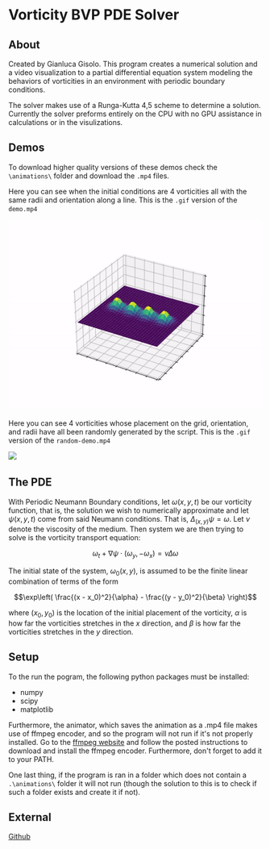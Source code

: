 # Vorticity BVP PDE Solver

## About

Created by Gianluca Gisolo. This program creates a numerical solution and a video visualization to a partial differential equation system modeling the behaviors of vorticities in an environment with periodic boundary conditions.

The solver makes use of a Runga-Kutta 4,5 scheme to determine a solution. Currently the solver preforms entirely on the CPU with no GPU assistance in calculations or in the visulizations.

## Demos

To download higher quality versions of these demos check the `\animations\` folder and download the `.mp4` files.

Here you can see when the initial conditions are 4 vorticities all with the same radii and orientation along a line. This is the `.gif` version of the `demo.mp4`

![](./animations/demo/demo.gif)

Here you can see 4 vorticities whose placement on the grid, orientation, and radii have all been randomly generated by the script. This is the `.gif` version of the `random-demo.mp4`

![](./animations/demo/random-demo.gif)

## The PDE

With Periodic Neumann Boundary conditions, let $\omega (x,y,t)$ be our vorticity function, that is, the solution we wish to numerically approximate and let $\psi(x,y,t)$ come from said Neumann conditions. That is, $\Delta_{(x,y)} \psi = \omega$. Let $\nu$ denote the viscosity of the medium. Then system we are then trying to solve is the vorticity transport equation:

$$ \omega_t + \nabla \psi \cdot (\omega_y, -\omega_x) = \nu \Delta \omega $$

The initial state of the system, $\omega_0(x,y)$, is assumed to be the finite linear combination of terms of the form

$$\exp\left( \frac{(x - x_0)^2}{\alpha} - \frac{(y - y_0)^2}{\beta} \right)$$

where $(x_0,y_0)$ is the location of the initial placement of the vorticity, $\alpha$ is how far the vorticities stretches in the $x$ direction, and $\beta$ is how far the vorticities stretches in the $y$ direction.


## Setup

To the run the pogram, the following python packages must be installed:

- numpy
- scipy
- matplotlib

Furthermore, the animator, which saves the animation as a .mp4 file makes use of ffmpeg encoder, and so the program will not run if it's not properly installed. Go to the [ffmpeg website](https://ffmpeg.org/) and follow the posted instructions to download and install the ffmpeg encoder. Furthermore, don't forget to add it to your PATH.

One last thing, if the program is ran in a folder which does not contain a `.\animations\` folder it will not run (though the solution to this is to check if such a folder exists and create it if not).

## External

[Github](https://github.com/MasoMath)
